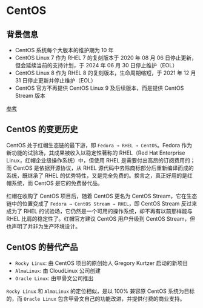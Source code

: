 # CentOS

## 背景信息

- CentOS 系统每个大版本的维护期为 10 年
- CentOS Linux 7 作为 RHEL 7 的复刻版本于 2020 年 08 月 06 日停止更新，但会延续当前的支持计划，于 2024 年 06 月 30 日停止维护（EOL）
- CentOS Linux 8 作为 RHEL 8 的复刻版本，生命周期缩短，于 2021 年 12 月 31 日停止更新并停止维护（EOL）
- CentOS 官方不再提供 CentOS Linux 9 及后续版本，而是提供 CentOS Stream 版本

[参考](https://help.aliyun.com/zh/ecs/user-guide/options-for-dealing-with-centos-linux-end-of-life '参考')

## CentOS 的变更历史

CentOS 处于红帽生态链的最下游，即 ```Fedora → RHEL → CentOS```。Fedora 作为新功能的试验场，其成果被收入以稳定性著称的 RHEL（Red Hat Enterprise Linux，红帽企业级操作系统）中，但使用 RHEL 是需要付出高昂的订阅费用的；而 CentOS 是依据开源协议，从 RHEL 源代码中去除商标部分后重新编译而成的系统，既继承了 RHEL 的优秀特性，又是完全免费的。换言之，真正好用的是红帽系统，而 CentOS 是它的免费替代品。

红帽在收购了 CentOS 项目后，随着 CentOS 更名为 CentOS Stream，它在生态链中的位置变成了 ```Fedora → CentOS Stream → RHEL```，即 CentOS Stream 反过来成为了 RHEL 的试验场，它仍然是一个可用的操作系统，却不再有以前那样能与 RHEL 比肩的稳定性了。红帽官方建议 CentOS 用户升级到 CentOS Stream，但也声明了并非为生产环境设计。

## CentOS 的替代产品

- ```Rocky Linux```: 由 CentOS 项目的原创始人 Gregory Kurtzer 启动的新项目
- ```AlmaLinux```: 由 CloudLinux 公司创建
- ```Oracle Linux```: 由甲骨文公司推出

```Rocky Linux``` 和 ```AlmaLinux``` 的定位相似，是以 100% 兼容原 CentOS 系统为目标的，而 ```Oracle Linux``` 包含甲骨文自己的功能改进，并提供付费的商业支持。
